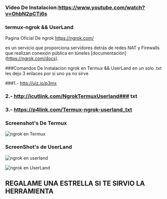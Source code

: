 ### Video De Instalacion:https://www.youtube.com/watch?v=OhbN2pCTj6s
### termux-ngrok && UserLand
Pagina Oficial De ngrok https://ngrok.com/ 

es un servicio que proporciona servidores detrás de redes NAT y Firewalls que realizan conexión pública en túneles [documentación] (https://ngrok.com/docs).

 ###Comandos De Instalacion ngrok en Termux && UserLand en un solo .txt les dejo 3 enlaces por si uno ya no sirve 
 
 ###1.- http://uiz.io/p3mx

### 2.- http://icutlink.com/NgrokTermuxUserland### txt

### 3.- https://p4link.com/Termux-ngrok-userland_txt ###
### 
### Screenshot's De Termux
![ngrok en Termux](https://user-images.githubusercontent.com/45963119/60403520-130a7c80-9b64-11e9-9093-e2a0630f2562.jpeg)

### ScreenShot's de UserLand
![ngrok en userIand](https://user-images.githubusercontent.com/45963119/60403631-66c99580-9b65-11e9-8b70-391ab95ac369.jpeg)

![ngrok en UserLand](https://user-images.githubusercontent.com/45963119/60403632-67622c00-9b65-11e9-8a12-f4f4da2b53b4.jpeg)

## REGALAME UNA ESTRELLA SI TE SIRVIO LA HERRAMIENTA

